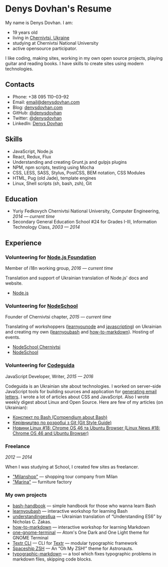 # Denys Dovhan's Resume

My name is Denys Dovhan. I am:

* 19 years old
* living in [Chernivtsi, Ukraine](https://goo.gl/maps/Ra74V1Dyqbp)
* studying at Chernivtsi National University
* active opensource participator.

I like coding, making sites, working in my own open source projects, playing guitar and reading books. I have skills to create sites using modern technologies.

## Contacts

* Phone: +38 095 110–03–92
* Email: [email@denysdovhan.com](mailto:email@denysdovhan.com)
* Blog: [denysdovhan.com](http://denysdovhan.com)
* GitHub: [@denysdovhan](https://github.com/denysdovhan)
* Twitter: [@denysdovhan](https://twitter.com/denysdovhan)
* LinkedIn: [Denys Dovhan](https://linkedin.com/in/denysdovhan)

## Skills

* JavaScript, Node.js
* React, Redux, Flux
* Understanding and creating Grunt.js and gulpjs plugins
* NPM, npm scripts, testing using Mocha
* CSS, LESS, SASS, Stylus, PostCSS, BEM notation, CSS Modules
* HTML, Pug (old Jade), template engines
* Linux, Shell scripts (sh, bash, zsh), Git

## Education

* Yuriy Fedkovych Chernivtsi National University, Computer Engineering, _2014 — current time_
* Secondary General Education School #24 for Grades I-III, Information Technology Class, _2003 — 2014_

## Experience

### Volunteering for [Node.js Foundation][nodejs]

Member of i18n working group, _2016 — current time_

Translation and support of Ukrainian translation of Node.js' docs and website.

* [Node.js](https://nodejs.org/uk/)

### Volunteering for [NodeSchool][nodeschool]

Founder of Chernivtsi chapter, _2015 — current time_

Translating of workshoppers ([learnyounode] and [javascripting]) on Ukrainian and creating my own ([learnyoubash] and [how-to-markdown]). Hosting of events.

* [NodeSchool Chernivtsi](http://nodeschool.io/chernivtsi)
* [NodeSchool](http://nodeschool.io/)

### Volunteering for [Codeguida][codeguida]

JavaScript Developer, Writer, _2015 — 2016_

Codeguida is an Ukrainian site about technologies. I worked on server–side JavaScript tools for building sources and application for [generating email letters][email-generator]. I wrote a lot of articles about CSS and JavaScript. Also I wrote weekly digest about Linux and Open Source. Here are few of my articles (on Ukrainian):

* [Конспект по Bash (Compendium about Bash)](http://codeguida.com/post/270/)
* [Керівництво по розробці з Git (Git Style Guide)](http://codeguida.com/post/277/)
* [Новини Linux #18: Chrome OS 46 та Ubuntu Browser (Linux News #18: Chrome OS 46 and Ubuntu Browser)](http://codeguida.com/post/379/)

### Freelance

_2012 — 2014_

When I was studying at School, I created few sites as freelancer.

* ["Milanshop"](http://milanshop.it/) — shopping tour company from Milan
* ["Marina"](http://marinamebli.com.ua/) — furniture factory

### My own projects

* [bash-handbook] — simple handbook for those who wanna learn Bash
* [learnyoubash] — interactive workshop for learning Bash
* [understandinges6ua] — Ukrainian translation of “Understanding ES6” by  Nicholas C. Zakas.
* [how-to-markdown] — interactive workshop for learning Markdown
* [one-gnome-terminal] — Atom's One Dark and One Light theme for GNOME Terminal
* [Textr CLI][textr-cli] — CLI for [Textr][textr] — modular typographic framework
* [Spaceship ZSH][spaceship] — An “Oh My ZSH!” theme for Astronauts.
* [typographic-markdown] — a tool which fixes typographic problems in markdown files, skipping code blocks.

<!-- Links -->

[nodejs]: https://nodejs.org/
[nodeschool]: http://nodeschool.io/
[codeguida]: http://codeguida.com/
[email-generator]: https://github.com/codeguida/email-generator
[learnyounode]: https://github.com/workshopper/learnyounode
[javascripting]: https://github.com/sethvincent/javascripting
[learnyoubash]: https://github.com/denysdovhan/learnyoubash
[understandinges6ua]: http://understandinges6.denysdovhan.com/
[how-to-markdown]: https://github.com/denysdovhan/how-to-markdown
[bash-handbook]: https://github.com/denysdovhan/bash-handbook
[one-gnome-terminal]: https://github.com/denysdovhan/one-gnome-terminal
[textr]: https://github.com/A/textr
[textr-cli]: https://github.com/denysdovhan/textr-cli
[spaceship]: https://github.com/denysdovhan/spaceship-zsh-theme
[typographic-markdown]: https://github.com/denysdovhan/typographic-markdown
